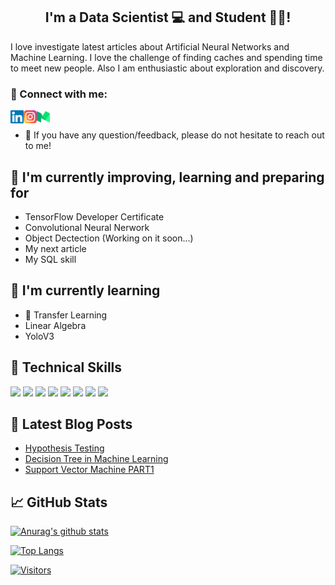 <h2 align="center">
I'm a Data Scientist 💻 and Student 🧑‍🎓!
</h2> 

I love investigate latest articles about Artificial Neural Networks and Machine Learning. I love the challenge of finding caches and spending time to meet new people. Also I am enthusiastic about exploration and discovery.

### 🤝 Connect with me:

<a href="https://www.linkedin.com/in/xalid-nazarov-0164761a6"><img align="left" src="https://raw.githubusercontent.com/KhalidNazzar/KhalidNazzar/main/images/linkedin.svg" alt="Khalid Nazarov | LinkedIn" width="21px"/></a>
<a href="https://www.instagram.com/xalid_nazzar/"><img align="left" src="https://raw.githubusercontent.com/KhalidNazzar/KhalidNazzar/main/images/instagram.svg" alt="Khalid Nazarov | Instagram" width="21px"/></a>
<a href="https://medium.com/@khalid.nazzar"><img align="left" src="https://raw.githubusercontent.com/KhalidNazzar/KhalidNazzar/main/images/medium.svg" alt="Khalid Nazzar | Medium" width="21px"/></a>
</br>
- 💬 If you have any question/feedback, please do not hesitate to reach out to me!

## 🔭 I'm currently improving, learning and preparing for

- TensorFlow Developer Certificate
- Convolutional Neural Nerwork
- Object Dectection (Working on it soon...)
- My next article
- My SQL skill

## 🌱 I'm currently learning

- 📱 Transfer Learning
- Linear Algebra
- YoloV3

## 💼 Technical Skills

![](https://img.shields.io/badge/Code-Pyhon-informational?style=flat&logo=react&color=61DAFB)
![](https://img.shields.io/badge/Analyze-Statistics-informational?style=flat&logo=react&color=61DAFB)
![](https://img.shields.io/badge/Code-Java-informational?style=flat&logo=JavaScript&color=F7DF1E)
![](https://img.shields.io/badge/Code-ANN-informational?style=flat&logo=Ruby&color=CC342D)
![](https://img.shields.io/badge/ANN-Transfer-L-informational?style=flat&logo=Ruby-On-Rails&color=CC0000)
![](https://img.shields.io/badge/ANN-CNN-informational?style=flat&logo=HTML5&color=E34F26)
![](https://img.shields.io/badge/ANN-RNN-informational?style=flat&logo=PostgreSQL&color=336791)
![](https://img.shields.io/badge/ANN-NLP-informational?style=flat&logo=SQLite&color=003B57)





## 📝 Latest Blog Posts

- [Hypothesis Testing](https://medium.com/@khalid.nazzar/hypothesis-testing-3d974c3b06f5)
- [Decision Tree in Machine Learning](https://medium.com/@khalid.nazzar/decision-tree-in-machine-learning-1729cca767f7)
- [Support Vector Machine PART1](https://medium.com/@khalid.nazzar/support-vector-machine-part1-4d8bb6c2ef11)

## 📈 GitHub Stats 

[![Anurag's github stats](https://github-readme-stats.vercel.app/api?username=KhalidNazzar)](https://github.com/KhalidNazzar)

[![Top Langs](https://github-readme-stats.vercel.app/api/top-langs/?username=KhalidNazzar&layout=compact)](https://github.com/KhalidNazzar)

[![Visitors](https://visitor-badge.glitch.me/badge?page_id=KhalidNazzar.KhalidNazzar)](https://github.com/KhalidNazzar)
